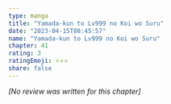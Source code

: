 ```yaml
---
type: manga
title: "Yamada-kun to Lv999 no Koi wo Suru"
date: "2023-04-15T08:45:57"
name: "Yamada-kun to Lv999 no Koi wo Suru"
chapter: 41
rating: 3
ratingEmoji: ⭐️⭐️⭐️
share: false
---
```


*[No review was written for this chapter]*
